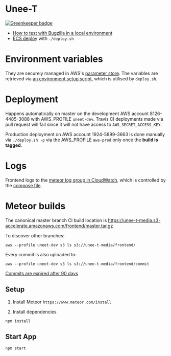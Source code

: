 # Unee-T

[![Greenkeeper badge](https://badges.greenkeeper.io/unee-t/frontend.svg)](https://greenkeeper.io/)

* [How to test with Bugzilla in a local environment](https://unee-t-media.s3-accelerate.amazonaws.com/frontend/MEFE.mp4)
* [ECS deploy](https://unee-t-media.s3-accelerate.amazonaws.com/2017/ecs-deploy.mp4) with `./deploy.sh`

# Environment variables

They are securely managed in AWS's [parameter store](https://ap-southeast-1.console.aws.amazon.com/ec2/v2/home?region=ap-southeast-1#Parameters:sort=Name). The variables are retrieved via [an environment setup script](https://github.com/unee-t/frontend/blob/master/aws-env.dev), which is utilised by `deploy.sh`.

# Deployment

Happens automatically on master on the development AWS account 8126-4485-3088
with AWS_PROFILE `uneet-dev`. Travis CI deployments made via pull request will fail since it will
not have access to `AWS_SECRET_ACCESS_KEY`.

Production deployment on AWS account 1924-5899-3663 is done manually via
`./deploy.sh -p` via the AWS_PROFILE `aws-prod` only once the **build is tagged**.

# Logs

Frontend logs to the [meteor log group in
CloudWatch](https://ap-southeast-1.console.aws.amazon.com/cloudwatch/home?region=ap-southeast-1#logs:),
which is controlled by the [compose
file](https://github.com/unee-t/frontend/blob/master/AWS-docker-compose-meteor.yml#L16).

# Meteor builds

The canonical master branch CI build location is <https://unee-t-media.s3-accelerate.amazonaws.com/frontend/master.tar.gz>

To discover other branches:

	aws --profile uneet-dev s3 ls s3://unee-t-media/frontend/

Every commit is also uploaded to:

	aws --profile uneet-dev s3 ls s3://unee-t-media/frontend/commit

[Commits are expired after 90 days](https://s3.console.aws.amazon.com/s3/buckets/unee-t-media/?region=ap-southeast-1&tab=management)

## Setup

1. Install Meteor
`https://www.meteor.com/install`

1. Install dependencies
```shell
npm install
```

## Start App
```shell
npm start
```
